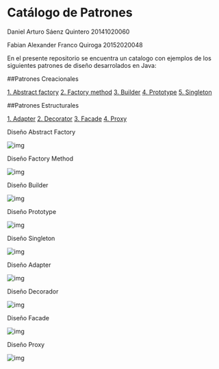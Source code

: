 # Catálogo de Patrones

Daniel Arturo Sáenz Quintero 20141020060

Fabian Alexander Franco Quiroga 20152020048

En el presente repositorio se encuentra un catalogo con ejemplos de los siguientes patrones de diseño desarrolados en Java:
    
##Patrones Creacionales
    
   [1. Abstract factory](https://github.com/DanZaky/PatronesDocumentacion/tree/master/CatalogoPatrones/src/patronabstractfactory)
   [2. Factory method](../src/patronpatronfactorymethod)
   [3. Builder](../src/patronbuilder)
   [4. Prototype](../src/patronprototype)
   [5. Singleton](../src/patronsingleton)
    
##Patrones Estructurales
    
   [1. Adapter](../src/patronadapter)
   [2. Decorator](../src/patrondecorador)
   [3. Facade](../src/patronfachada)
   [4. Proxy](../src/patronproxy)

Diseño Abstract Factory

![img](https://github.com/DanZaky/PatronesDocumentacion/blob/master/CatalogoPatrones/img/Dise%C3%B1oAbstractFactory.png)

Diseño Factory Method 

![img](https://github.com/DanZaky/PatronesDocumentacion/blob/master/CatalogoPatrones/img/Dise%C3%B1oFactoryMethod.png)

Diseño Builder 

![img](https://github.com/DanZaky/PatronesDocumentacion/blob/master/CatalogoPatrones/img/Dise%C3%B1oBuilder.png)

Diseño Prototype 

![img](https://github.com/DanZaky/PatronesDocumentacion/blob/master/CatalogoPatrones/img/Dise%C3%B1oPrototype.png)

Diseño Singleton

![img](https://github.com/DanZaky/PatronesDocumentacion/blob/master/CatalogoPatrones/img/Dise%C3%B1oSingleton.png)

Diseño Adapter 

![img](https://github.com/DanZaky/PatronesDocumentacion/blob/master/CatalogoPatrones/img/Dise%C3%B1oAdapter.png)

Diseño Decorador

![img](https://github.com/DanZaky/PatronesDocumentacion/blob/master/CatalogoPatrones/img/Dise%C3%B1oDecorador.png)

Diseño Facade

![img](https://github.com/DanZaky/PatronesDocumentacion/blob/master/CatalogoPatrones/img/Dise%C3%B1oFacade.png)
  
 Diseño Proxy 
 
![img](https://github.com/DanZaky/PatronesDocumentacion/blob/master/CatalogoPatrones/img/Dise%C3%B1oProxy.png)
